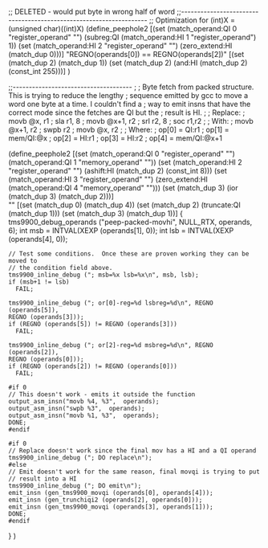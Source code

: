 
;; DELETED - would put byte in wrong half of word
;;-------------------------------------------------------------------
;; Optimization for (int)X = (unsigned char)((int)X)
(define_peephole2
  [(set (match_operand:QI 0 "register_operand" "")
        (subreg:QI (match_operand:HI 1 "register_operand") 1))
   (set (match_operand:HI 2 "register_operand" "")
        (zero_extend:HI (match_dup 0)))]
  "REGNO(operands[0]) == REGNO(operands[2])"
  [(set (match_dup 2)
        (match_dup 1))
   (set (match_dup 2)
        (and:HI (match_dup 2) (const_int 255)))]
)

;;-------------------------------------
;
; Byte fetch from packed structure.  This is trying to reduce the lengthy
; sequence emitted by gcc to move a word one byte at a time.  I couldn't find a
; way to emit insns that have the correct mode since the fetches are QI but the
; result is HI.
;
; Replace:
;   movb @x, r1
;   sla  r1, 8
;   movb @x+1, r2
;   srl  r2, 8
;   soc  r1,r2
;
; With:
;   movb @x+1, r2
;   swpb r2
;   movb @x, r2
;
; Where:
;   op[0] = QI:r1
;   op[1] = mem/QI:@x
;   op[2] = HI:r1
;   op[3] = HI:r2
;   op[4] = mem/QI:@x+1

(define_peephole2
  [(set (match_operand:QI 0 "register_operand" "")
	(match_operand:QI 1 "memory_operand" ""))
   (set (match_operand:HI 2 "register_operand" "")
        (ashift:HI (match_dup 2) (const_int 8)))
   (set (match_operand:HI 3 "register_operand" "")
	(zero_extend:HI (match_operand:QI 4 "memory_operand" "")))
   (set (match_dup 3)
        (ior (match_dup 3) (match_dup 2)))]       
  ""
  [(set (match_dup 0) (match_dup 4))
   (set (match_dup 2) (truncate:QI (match_dup 1)))
   (set (match_dup 3) (match_dup 1))]
  {
    tms9900_debug_operands ("peep-packed-movhi", NULL_RTX, operands, 6);
    int msb = INTVAL(XEXP (operands[1], 0));
    int lsb = INTVAL(XEXP (operands[4], 0));

    // Test some conditions.  Once these are proven working they can be moved to
    // the condition field above.
    tms9900_inline_debug ("; msb=%x lsb=%x\n", msb, lsb);
    if (msb+1 != lsb)
      FAIL;

    tms9900_inline_debug ("; or[0]-reg=%d lsbreg=%d\n", REGNO (operands[5]),
    REGNO (operands[3]));
    if (REGNO (operands[5]) != REGNO (operands[3]))
      FAIL;

    tms9900_inline_debug ("; or[2]-reg=%d msbreg=%d\n", REGNO (operands[2]),
    REGNO (operands[0]));
    if (REGNO (operands[2]) != REGNO (operands[0]))
      FAIL;

    #if 0
    // This doesn't work - emits it outside the function
    output_asm_insn("movb %4, %3",  operands);
    output_asm_insn("swpb %3",  operands);
    output_asm_insn("movb %1, %3",  operands);
    DONE;
    #endif

    #if 0
    // Replace doesn't work since the final mov has a HI and a QI operand
    tms9900_inline_debug ("; DO replace\n");
    #else
    // Emit doesn't work for the same reason, final movqi is trying to put
    // result into a HI
    tms9900_inline_debug ("; DO emit\n");
    emit_insn (gen_tms9900_movqi (operands[0], operands[4]));
    emit_insn (gen_trunchiqi2 (operands[2], operands[0]));
    emit_insn (gen_tms9900_movqi (operands[3], operands[1]));
    DONE;
    #endif
  }
)

